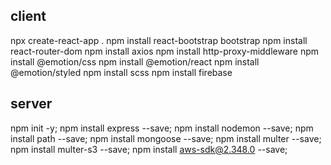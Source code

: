 
## client
npx create-react-app .
npm install react-bootstrap bootstrap
npm install react-router-dom
npm install axios
npm install http-proxy-middleware
npm install @emotion/css
npm install @emotion/react
npm install @emotion/styled
npm install scss
npm install firebase


## server
npm init -y;
npm install express --save;
npm install nodemon --save;
npm install path --save;
npm install mongoose --save;
npm install multer --save;
npm install multer-s3 --save;
npm install aws-sdk@2.348.0 --save;

